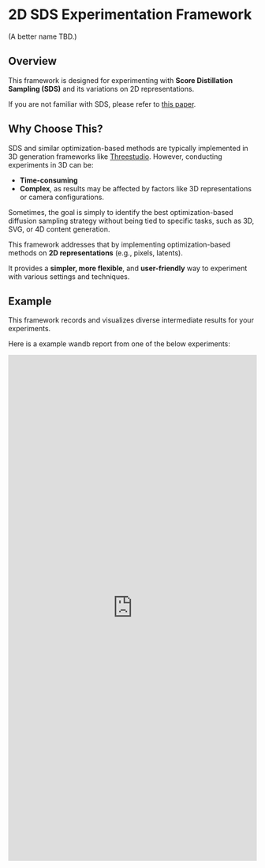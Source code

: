 # 2D SDS Experimentation Framework

(A better name TBD.)

## Overview

This framework is designed for experimenting with **Score Distillation Sampling (SDS)** and its variations on 2D
representations.

If you are not familiar with SDS, please refer to [this paper](https://arxiv.org/abs/2209.14988).

## Why Choose This?

SDS and similar optimization-based methods are typically implemented in 3D generation frameworks
like [Threestudio](https://github.com/threestudio-project/threestudio). However, conducting experiments in 3D can be:

- **Time-consuming**
- **Complex**, as results may be affected by factors like 3D representations or camera configurations.

Sometimes, the goal is simply to identify the best optimization-based diffusion sampling strategy without being tied to
specific tasks, such as 3D, SVG, or 4D content generation.

This framework addresses that by implementing optimization-based methods on **2D representations** (e.g., pixels,
latents).

It provides a **simpler, more flexible**, and **user-friendly** way to experiment with various settings and techniques.

## Example

This framework records and visualizes diverse intermediate results for your experiments.

Here is a example wandb report from one of the below experiments:

<iframe src="https://wandb.ai/firefly-ustc/2d-sds-benchmark/reports/2D-SDS-Experiments--VmlldzoxMjIwNTAyMw?accessToken=lue4yzhmhs3lsp44t9ji1xrtrzmblt8op13gsy1axf3blayoicip4wxky5ihiopr" style="border:none;height:1024px;width:100%">

Here are some examples:

### Example: experiment SDS algorithm with different guidance scales.

<div style="text-align: center; margin: 20px 0;">
    <img src="assets/sds_guidance_scale.png" alt="SDS Guidance Scale" style="max-width: 90%; height: auto;">
    <div style="font-size: 0.9em; color: #555; margin-top: 10px;">Figure: SDS algorithm with different guidance scales.</div>
</div>

### Example: test different algorithms with different timestep strategies

We implement numerous timestep strategies. The following is visualization of Dreamtime strategy:

<div style="text-align: center; margin: 20px 0;">
    <img src="assets/dreamtime.png" alt="Dreamtime Strategy" style="max-width: 90%; height: auto;">
    <div style="font-size: 0.9em; color: #555; margin-top: 10px;">Figure: Visualization of Dreamtime strategy.</div>
</div>

With results on SDS and VSD:

<div style="text-align: center; margin: 20px 0;">
    <img src="assets/dreamtime_result.png" alt="Dreamtime Results" style="max-width: 90%; height: auto;">
    <div style="font-size: 0.9em; color: #555; margin-top: 10px;">Figure: Results on SDS and VSD using Dreamtime strategy.</div>
</div>

### Example: test ISM with different hyperparameters

<div style="text-align: center; margin: 20px 0;">
    <img src="assets/ism_hyperparams.png" alt="ISM Hyperparameters" style="max-width: 90%; height: auto;">
    <div style="font-size: 0.9em; color: #555; margin-top: 10px;">Figure: ISM tested with different hyperparameters.</div>
</div>

### Example: test DDS with different prompts

<div style="text-align: center; margin: 20px 0;">
    <img src="assets/dds_image.png" alt="DDS with Different Prompts" style="max-width: 90%; height: auto;">
    <div style="font-size: 0.9em; color: #555; margin-top: 10px;">Figure: DDS tested with different prompts.</div>
</div>

### Example: visualization of the PDS gradient

<div style="text-align: center; margin: 20px 0;">
    <img src="assets/pds_gradient.png" alt="PDS Gradient" style="max-width: 90%; height: auto;">
    <div style="font-size: 0.9em; color: #555; margin-top: 10px;">Figure: PDS gradient visualization.</div>
</div>

## How to use it?

For installation, refer to [INSTALL.md](./docs/INSTALL.md).

For basic usage, refer to [USAGE.md](./docs/USAGE.md).

If you are interested in developing new algorithms, refer to [DEVELOPMENT.md](./docs/DEVELOPMENT.md).

## Implemented Features

### Algorithms

- Score Distillation Sampling (SDS)
- Variational Score Distillation (VSD)
- Interval Score Matching (ISM)
- Delta Denoising Score (DDS)
- Posterior Distillation Sampling (PDS)

### 2D representations:

- pixel
- latents
- gaussians 2D

### Weight and timestep schedule:

- dreamfusion
- dreamtime
- hifa
- linear
- random decay
- etc.

## Development Guide

For more information, please refer to [docs](docs).

## Acknowledgement

Some code is referenced from [Threestudio](https://github.com/threestudio-project/threestudio). Many thanks to their great work!

Also, some designs are inspired by [prolific_dreamer_2d](https://github.com/yuanzhi-zhu/prolific_dreamer2d), which also implemented some nice features.
